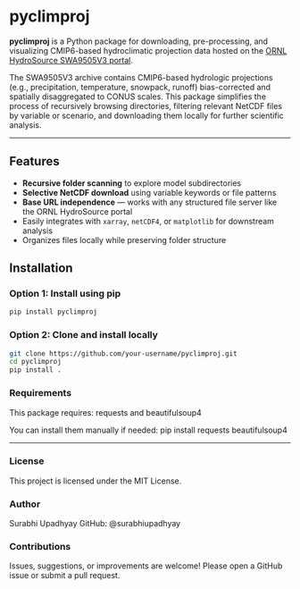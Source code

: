 # pyclimproj

**pyclimproj** is a Python package for downloading, pre-processing, and visualizing CMIP6-based hydroclimatic projection data hosted on the [ORNL HydroSource SWA9505V3 portal](https://hydrosource2.ornl.gov/files/SWA9505V3/).  

The SWA9505V3 archive contains CMIP6-based hydrologic projections (e.g., precipitation, temperature, snowpack, runoff) bias-corrected and spatially disaggregated to CONUS scales. This package simplifies the process of recursively browsing directories, filtering relevant NetCDF files by variable or scenario, and downloading them locally for further scientific analysis.

---

## Features

- **Recursive folder scanning** to explore model subdirectories
- **Selective NetCDF download** using variable keywords or file patterns
- **Base URL independence** — works with any structured file server like the ORNL HydroSource portal
- Easily integrates with `xarray`, `netCDF4`, or `matplotlib` for downstream analysis
- Organizes files locally while preserving folder structure

## Installation

### Option 1: Install using pip

```bash
pip install pyclimproj
```

### Option 2: Clone and install locally

```bash
git clone https://github.com/your-username/pyclimproj.git
cd pyclimproj
pip install .
```

### Requirements
This package requires: requests and beautifulsoup4

You can install them manually if needed:
pip install requests beautifulsoup4

---

### License
This project is licensed under the MIT License.

### Author
Surabhi Upadhyay
GitHub: @surabhiupadhyay

### Contributions
Issues, suggestions, or improvements are welcome!
Please open a GitHub issue or submit a pull request.






